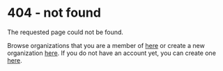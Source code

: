 # 404 - not found

The requested page could not be found.

Browse organizations that you are a member of <a href="/o">here</a> or create a
new organization <a href="/create-organization">here</a>. If you do not have an
account yet, you can create one <a href="/user/register">here</a>.
